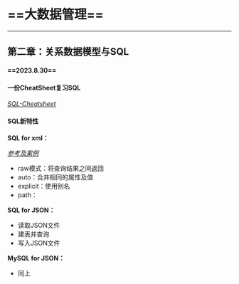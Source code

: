 # ==大数据管理==

---

## 第二章：关系数据模型与SQL

#### ==2023.8.30==

#### 一份CheatSheet复习SQL

[*SQL-Cheatsheet*](./doc/sql-for-data-analysis-cheat-sheet-a4.pdf)

#### SQL新特性

**SQL for xml：**

[*参考及案例*](https://www.codeproject.com/Articles/1189725/FOR-XML-Basics-EXPLICIT-Mode-of)

-   raw模式：将查询结果之间返回
-   auto：合并相同的属性及值
-   explicit：使用别名
-   path：

**SQL for JSON：**

-   读取JSON文件
-   建表并查询
-   写入JSON文件

**MySQL for JSON：**

-   同上

